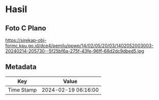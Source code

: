 # Hasil

## Foto C Plano

https://sirekap-obj-formc.kpu.go.id/dce4/pemilu/ppwp/14/02/05/20/03/1402052003003-20240214-205730--5f25bf6a-275f-43fe-96ff-68d2dc9dbed5.jpg


## Metadata

| Key        | Value               |
| ---------- | ------------------- |
| Time Stamp | 2024-02-19 06:16:00 |




